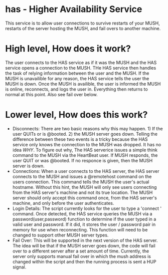 # has - Higher Availability Service
This service is to allow user connections to survive restarts of your MUSH, restarts of the server hosting the MUSH, and fail overs to another machine. 
# High level, How does it work?
The user connects to the HAS service as if it was the MUSH and the HAS service opens a connection to the MUSH. THe HAS service then handles the task of relying information between the user and the MUSH. If the MUSH is unavailible for any reason, the HAS service tells the user the MUSH is down. Once the MUSH is availible, the user is informed the MUSH is online, reconnects, and logs the user in. Everything then returns to normal at this point. Also see fail over below.
# Lower level, How does this work?
- Disconnects:
  There are two basic reasons why this may happen. 1) If the user QUITs or is @booted. 2) the MUSH server goes down. Telling the difference between these two events is a tricky because the HAS service only knows the connection to the MUSH was dropped. It has no idea *WHY*. To figure out why, The HAS serverice issues a simple think command to the MUSH via the HeartBeat user. If MUSH responds, the user QUIT or was @booted. If no responce is given, then the MUSH server is down.
- Connections:
   When a user connects to the HAS server, the HAS server connects to the MUSH and issues a @remotehost command on the users connection. This command tells the MUSH the user's actual hostname. Without this hint, the MUSH will only see users connecting from the HAS server's machine and not its true location. The MUSH server should only accept this command once, from the HAS server's machine, and only before the user authenticates.
- Login Details:
   The script currently looks for the user to type a 'connect <user> <password>' command. Once detected, the HAS service queries the MUSH via a password(user,password) function to determine if the user typed in a valid user and password. If it did, it stores the user / password pair in memory for use when reconnecting. This function will need to be changed to support other MUSH server types.
- Fail Over:
    This will be supported in the next version of the HAS server. The idea will be that if the MUSH server goes down, the code will fail over to a different server after a set amount of time. Currently, the server only supports manual fail over in which the mush address is changed within the script and then the running process is sent a HUP signal.
